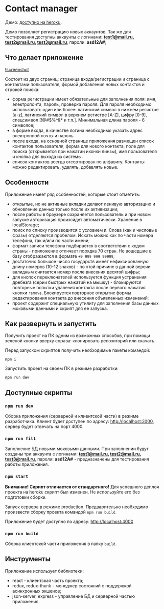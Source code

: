 # Contact manager

Демо: [доступно на heroku](https://contact-manager2020.herokuapp.com).

Демо позволяет регистрацию новых аккаунтов. Так же для тестирования доступны аккаунты с логинами: **test1@mail.ru, test2@mail.ru, test3@mail.ru**, пароли: **asd12A#**;

## Что делает приложение

[!screenshot](https://i.ibb.co/JqPZY0v/image.jpg)

Состоит из двух страниц: страница входа/регистрации и страница с контактами пользователя, формой добавления новых контактов и строкой поиска:
- форма регистрации имеет обязательные для заполнения поля: имя, электропочта, пароль, проверка пароля. Для пароля необходимо использовать один или более: латинский символ в нижнем регистре [a-z], латинский символ в верхнем регистре [A-Z], цифру [0-9], спецсимвол [!@#$%^&* и т.п.]. Минимальная длина пароля - 6 символов;
- в форме входа, в качестве логина необходимо указать адрес электронной почты и пароль
- после входа, на основной странице приложения размещен список контактов пользователя, форма для нового контакта, поле для поиска (открывается при нажатии иконки линзы), имя пользователя и кнопка для выхода из системы.
- список контактов всегда отсортирован по алфавиту. Контакты можно редактировать, удалять, добавлять новые.

## Особенности
Приложение имеет ряд особенностей, которые стоит отметить:
- открытые, но не активные вкладки делают ленивую авторизацию и обновление данных только после их активизации;
- после работы в браузере сохраняется пользователь и при новом запуске авторизация произойдет автоматически. Хранение в localStorage;
- поиск по списку производится с условием `И`. Слова (как и числовые фразы) отделяются пробелом. Искать можно как по части номера телефона, так и/или по части имени;
- формат записи телефона подбирается в соответствии с кодом страны - приложение отличает порядка 70 стран. Не вошедшие в базу отображаются в формате `+9 999 999 99999`;
- достаточно большое число государств имеет нефиксированную длину номеров (10-12 знаков) - по этой причине в данной версии валидным считается номер после внесения десятой цифры;
- для кнопок переключателей используется функция устранения дребезга (серии быстрых нажатий на мышку) - блокируются повторные попытки удаления контакта после первого нажатия кнопки `remove`. Блокируется повторное открытие формы редактирования контакта до внесения объявленных изменений;
- проект содержит специальную утилиту для заполнения базы данных моковыми данными и скрипт для ее запуска.



## Как развернуть и запустить
Получить проект на ПК одним из возможных способов, при помощи зеленой кнопки вверху справа: клонировать репозиторий или скачать. 

Перед запуском скриптов получить необходимые пакеты командой:

`npm i`

Запустить проект на своем ПК в режиме разработки:

`npm run dev`

## Доступные скрипты

### `npm run dev`
Сборка приложения (серверной и клиентской части) в режиме разработчика. Клиент будет доступен по адресу: [http://localhost:3000](http://localhost:3000), сервер будет отвечать на порт 4000.

### `npm run fill`
Заполнение БД новыми моковыми данными. При заполнении будут созданы три аккаунта с логинами: **test1@mail.ru, test2@mail.ru, test3@mail.ru**, пароли: **asd12A#** - предназначены для тестирования работы приложения.

### `npm start`
**Внимание! Скрипт отличается от стандартного!**
Для успешного деплоя проекта на heroku скрипт был изменен. Не используйте его без подготовки сборки.

Запуск сервера в режиме production. Предварительно необходимо произвести сборку проекта командой `npm run build`.

Приложение будет доступно по адресу: [http://localhost:4000](http://localhost:4000)

### `npm run build`

Сборка клиентской части приложения в папку `build`.

## Инструменты
Приложение использует библиотеки:
- react - клиентская часть проекта;
- redux, redux-thunk - менеджер состояний с поддержкой асинхронных экшенов;
- json-server, express - управление БД и серверной частью приложения.
